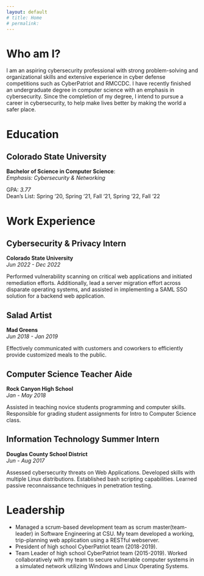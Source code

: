 ```yaml
---
layout: default
# title: Home
# permalink: 
---
```


# Who am I?

I am an aspiring cybersecurity professional with strong problem-solving and organizational skills and extensive experience in cyber defense competitions such as CyberPatriot and RMCCDC. I have recently finished an undergraduate degree in computer science with an emphasis in cybersecurity. Since the completion of my degree, I intend to pursue a career in cybersecurity, to help make lives better by making the world a safer place.

# Education

## Colorado State University
**Bachelor of Science in Computer Science**:<br>
*Emphasis: Cybersecurity & Networking*

GPA: _3.77_<br>
Dean’s List: Spring ‘20, Spring ‘21, Fall ‘21, Spring ‘22, Fall ‘22

# Work Experience

## Cybersecurity & Privacy Intern
**Colorado State University**<br>
_Jun 2022 - Dec 2022_

Performed vulnerability scanning on critical web applications and initiated remediation efforts. Additionally, lead a server migration effort across disparate operating systems, and assisted in implementing a SAML SSO solution for a backend web application.

## Salad Artist
**Mad Greens**<br>
_Jun 2018 - Jan 2019_

Effectively communicated with customers and coworkers to efficiently provide customized meals to the public.
## Computer Science Teacher Aide
**Rock Canyon High School**<br>
_Jan - May 2018_

Assisted in teaching novice students programming and computer skills. Responsible for grading student assignments for Intro to Computer Science class.
## Information Technology Summer Intern
**Douglas County School District**<br>
_Jun - Aug 2017_

Assessed cybersecurity threats on Web Applications. Developed skills with multiple Linux distributions. Established bash scripting capabilities. Learned passive reconnaissance techniques in penetration testing.

# Leadership
 * Managed a scrum-based development team as scrum master(team-leader) in Software Engineering at CSU. My team developed a working, trip-planning web application using a RESTful webserver.
 * President of high school CyberPatriot team (2018-2019).
 * Team Leader of high school CyberPatriot team (2015-2019). Worked collaboratively with my team to secure vulnerable computer systems in a simulated network utilizing Windows and Linux Operating Systems.


<!-- # CC
<a rel="license" href="http://creativecommons.org/licenses/by-nc-sa/4.0/"><img alt="Creative Commons License" style="border-width:0" src="https://i.creativecommons.org/l/by-nc-sa/4.0/88x31.png" /></a><br />This work is licensed under a <a rel="license" href="http://creativecommons.org/licenses/by-nc-sa/4.0/">Creative Commons Attribution-NonCommercial-ShareAlike 4.0 International License</a>. -->